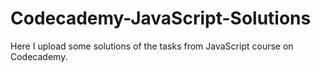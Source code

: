 # Codecademy-JavaScript-Solutions
Here I upload some solutions of the tasks from JavaScript course on Codecademy.
